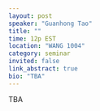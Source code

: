 ```yaml
---
layout: post
speaker: "Guanhong Tao"
title: ""
time: 12p EST
location: "WANG 1004"
category: seminar
invited: false
link_abstract: true
bio: "TBA"
---
```

TBA
